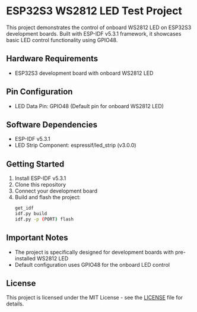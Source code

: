 # ESP32S3 WS2812 LED Test Project

This project demonstrates the control of onboard WS2812 LED on ESP32S3 development boards. Built with ESP-IDF v5.3.1 framework, it showcases basic LED control functionality using GPIO48.

## Hardware Requirements

- ESP32S3 development board with onboard WS2812 LED

## Pin Configuration

- LED Data Pin: GPIO48 (Default pin for onboard WS2812 LED)

## Software Dependencies

- ESP-IDF v5.3.1
- LED Strip Component: espressif/led_strip (v3.0.0)

## Getting Started

1. Install ESP-IDF v5.3.1
2. Clone this repository
3. Connect your development board
4. Build and flash the project:
   ```bash
   get_idf
   idf.py build
   idf.py -p (PORT) flash
   ```

## Important Notes

- The project is specifically designed for development boards with pre-installed WS2812 LED
- Default configuration uses GPIO48 for the onboard LED control

## License

This project is licensed under the MIT License - see the [LICENSE](LICENSE) file for details.
